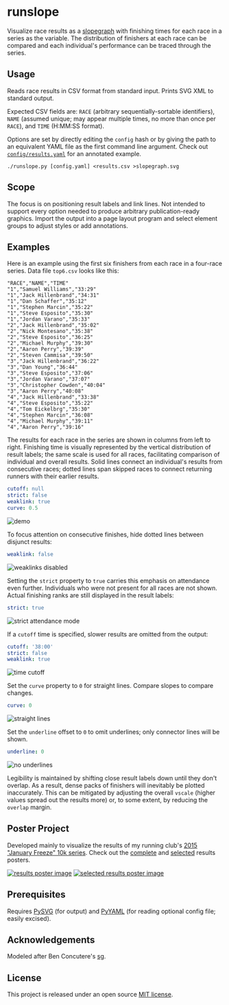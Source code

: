 # runslope

Visualize race results as a [slopegraph](http://www.edwardtufte.com/bboard/q-and-a-fetch-msg?msg_id=0003nk) with finishing times for each race in a series as the variable. The distribution of finishers at each race can be compared and each individual's performance can be traced through the series.

## Usage

Reads race results in CSV format from standard input. Prints SVG XML to standard output. 

Expected CSV fields are: `RACE` (arbitrary sequentially-sortable identifiers), `NAME` (assumed unique; may appear multiple times, no more than once per `RACE`), and `TIME` (H:MM:SS format).

Options are set by directly editing the `config` hash or by giving the path to an equivalent YAML file as the first command line argument. Check out [`config/results.yaml`](config/results.yaml) for an annotated example.

	./runslope.py [config.yaml] <results.csv >slopegraph.svg

## Scope

The focus is on positioning result labels and link lines. Not intended to support every option needed to produce arbitrary publication-ready graphics. Import the output into a page layout program and select element groups to adjust styles or add annotations.

## Examples

Here is an example using the first six finishers from each race in a four-race series. Data file `top6.csv` looks like this:

```csv
"RACE","NAME","TIME"
"1","Samuel Williams","33:29"
"1","Jack Hillenbrand","34:31"
"1","Dan Schaffer","35:12"
"1","Stephen Marcin","35:22"
"1","Steve Esposito","35:30"
"1","Jordan Varano","35:33"
"2","Jack Hillenbrand","35:02"
"2","Nick Montesano","35:38"
"2","Steve Esposito","36:25"
"2","Michael Murphy","39:30"
"2","Aaron Perry","39:39"
"2","Steven Cammisa","39:50"
"3","Jack Hillenbrand","36:22"
"3","Dan Young","36:44"
"3","Steve Esposito","37:06"
"3","Jordan Varano","37:07"
"3","Christopher Cowden","40:04"
"3","Aaron Perry","40:08"
"4","Jack Hillenbrand","33:38"
"4","Steve Esposito","35:22"
"4","Tom Eickelbrg","35:30"
"4","Stephen Marcin","36:08"
"4","Michael Murphy","39:11"
"4","Aaron Perry","39:16"
```

The results for each race in the series are shown in columns from left to right. Finishing time is visually represented by the vertical distribution of result labels; the same scale is used for all races, facilitating comparison of individual and overall results. Solid lines connect an individual's results from consecutive races; dotted lines span skipped races to connect returning runners with their earlier results.

```yaml
cutoff: null
strict: false
weaklink: true
curve: 0.5
```

![demo](images/top6.png)

To focus attention on consecutive finishes, hide dotted lines between disjunct results:

```yaml
weaklink: false
```

![weaklinks disabled](images/top6-noweak.png)

Setting the `strict` property to `true` carries this emphasis on attendance even further. Individuals who were not present for all races are not shown. Actual finishing ranks are still displayed in the result labels:

```yaml
strict: true
```

![strict attendance mode](images/top6-strict.png)

If a `cutoff` time is specified, slower results are omitted from the output:

```yaml
cutoff: '38:00'
strict: false
weaklink: true
```

![time cutoff](images/top6-cutoff.png)

Set the `curve` property to `0` for straight lines. Compare slopes to compare changes.

```yaml
curve: 0
```

![straight lines](images/top6-nocurve.png)

Set the `underline` offset to `0` to omit underlines; only connector lines will be shown.

```yaml
underline: 0
```

![no underlines](images/top6-nounderline.png)

Legibility is maintained by shifting close result labels down until they don't overlap. As a result, dense packs of finishers will inevitably be plotted inaccurately. This can be mitigated by adjusting the overall `vscale` (higher values spread out the results more) or, to some extent, by reducing the `overlap` margin.

## Poster Project

Developed mainly to visualize the results of my running club's [2015 "January Freeze" 10k series](http://triplecitiesrunnersclub.org/y2015/januaryfreeze.html). Check out the [complete](pdf/results-poster.pdf) and [selected](pdf/results-strict-poster.pdf) results posters.

[![results poster image](images/results-poster-thumb.png)](images/results-poster-72dpi.png) [![selected results poster image](images/results-strict-poster-thumb.png)](images/results-strict-poster-72dpi.png)

## Prerequisites

Requires [PySVG](https://code.google.com/p/pysvg/) (for output) and [PyYAML](http://pyyaml.org) (for reading optional config file; easily excised).

## Acknowledgements

Modeled after Ben Concutere's [sg](https://github.com/concutere/sg).

## License

This project is released under an open source [MIT license](http://opensource.org/licenses/MIT).
